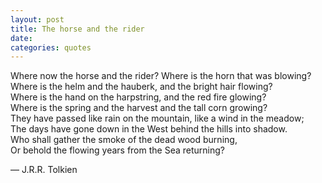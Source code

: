 ```yaml
---
layout: post
title: The horse and the rider
date: 
categories: quotes
---
```


Where now the horse and the rider? Where is the horn that was blowing?  
Where is the helm and the hauberk, and the bright hair flowing?  
Where is the hand on the harpstring, and the red fire glowing?  
Where is the spring and the harvest and the tall corn growing?  
They have passed like rain on the mountain, like a wind in the meadow;  
The days have gone down in the West behind the hills into shadow.  
Who shall gather the smoke of the dead wood burning,  
Or behold the flowing years from the Sea returning?  

— J.R.R. Tolkien
